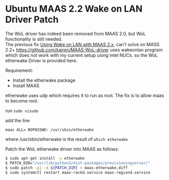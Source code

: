 # Ubuntu MAAS 2.2 Wake on LAN Driver Patch
The WoL driver has indeed been removed from MAAS 2.0, but WoL functionality is still needed.\
The previous fix [Using Wake on LAN with MAAS 2.x](https://stgraber.org/2017/04/02/using-wake-on-lan-with-maas-2-x/), can't solve on MASS 2.2+
https://github.com/kairen/MAAS-WoL-driver uses wakeonlan program which does not work with my current setup using intel NUCs.  so the WoL etherwake Driver is provided here.


Requirement:
* Install the etherwake  package
* Install MAAS


etherwake uses udp which requires it to run as root. The fix is to allow maas to become root.

run `sudo visudo`

add the line

`maas ALL= NOPASSWD: /usr/sbin/etherwake`

where /usr/sbin/etherwake is the result of `which etherwake`

Patch the WoL etherwake driver into MAAS as follows:

```sh
$ sudo apt-get install -y etherwake
$ PATCH_DIR="/usr/lib/python3/dist-packages/provisioningserver/"
$ sudo patch -p1 -d ${PATCH_DIR} < maas-etherwake.diff 
$ sudo systemctl restart maas-rackd.service maas-regiond.service
```

